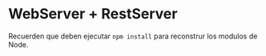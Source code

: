# WebServer + RestServer

Recuerden que deben ejecutar ``` npm install ``` para reconstrur los modulos de Node.